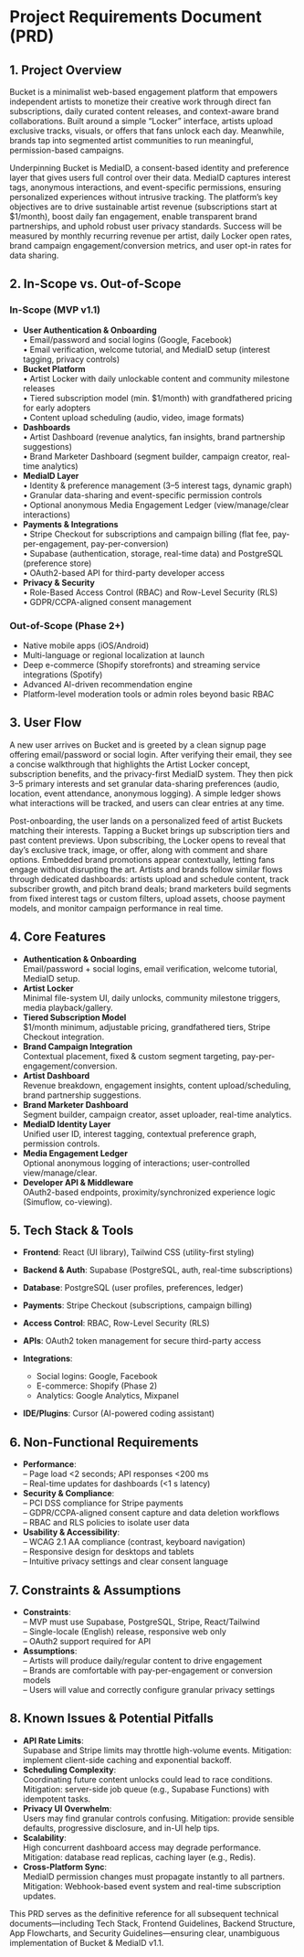# Project Requirements Document (PRD)

## 1. Project Overview

Bucket is a minimalist web-based engagement platform that empowers independent artists to monetize their creative work through direct fan subscriptions, daily curated content releases, and context-aware brand collaborations. Built around a simple “Locker” interface, artists upload exclusive tracks, visuals, or offers that fans unlock each day. Meanwhile, brands tap into segmented artist communities to run meaningful, permission-based campaigns.

Underpinning Bucket is MediaID, a consent-based identity and preference layer that gives users full control over their data. MediaID captures interest tags, anonymous interactions, and event-specific permissions, ensuring personalized experiences without intrusive tracking. The platform’s key objectives are to drive sustainable artist revenue (subscriptions start at $1/month), boost daily fan engagement, enable transparent brand partnerships, and uphold robust user privacy standards. Success will be measured by monthly recurring revenue per artist, daily Locker open rates, brand campaign engagement/conversion metrics, and user opt-in rates for data sharing.

## 2. In-Scope vs. Out-of-Scope

### In-Scope (MVP v1.1)

*   **User Authentication & Onboarding**\
    • Email/password and social logins (Google, Facebook)\
    • Email verification, welcome tutorial, and MediaID setup (interest tagging, privacy controls)
*   **Bucket Platform**\
    • Artist Locker with daily unlockable content and community milestone releases\
    • Tiered subscription model (min. $1/month) with grandfathered pricing for early adopters\
    • Content upload scheduling (audio, video, image formats)
*   **Dashboards**\
    • Artist Dashboard (revenue analytics, fan insights, brand partnership suggestions)\
    • Brand Marketer Dashboard (segment builder, campaign creator, real-time analytics)
*   **MediaID Layer**\
    • Identity & preference management (3–5 interest tags, dynamic graph)\
    • Granular data-sharing and event-specific permission controls\
    • Optional anonymous Media Engagement Ledger (view/manage/clear interactions)
*   **Payments & Integrations**\
    • Stripe Checkout for subscriptions and campaign billing (flat fee, pay-per-engagement, pay-per-conversion)\
    • Supabase (authentication, storage, real-time data) and PostgreSQL (preference store)\
    • OAuth2-based API for third-party developer access
*   **Privacy & Security**\
    • Role-Based Access Control (RBAC) and Row-Level Security (RLS)\
    • GDPR/CCPA-aligned consent management

### Out-of-Scope (Phase 2+)

*   Native mobile apps (iOS/Android)
*   Multi-language or regional localization at launch
*   Deep e-commerce (Shopify storefronts) and streaming service integrations (Spotify)
*   Advanced AI-driven recommendation engine
*   Platform-level moderation tools or admin roles beyond basic RBAC

## 3. User Flow

A new user arrives on Bucket and is greeted by a clean signup page offering email/password or social login. After verifying their email, they see a concise walkthrough that highlights the Artist Locker concept, subscription benefits, and the privacy-first MediaID system. They then pick 3–5 primary interests and set granular data-sharing preferences (audio, location, event attendance, anonymous logging). A simple ledger shows what interactions will be tracked, and users can clear entries at any time.

Post-onboarding, the user lands on a personalized feed of artist Buckets matching their interests. Tapping a Bucket brings up subscription tiers and past content previews. Upon subscribing, the Locker opens to reveal that day’s exclusive track, image, or offer, along with comment and share options. Embedded brand promotions appear contextually, letting fans engage without disrupting the art. Artists and brands follow similar flows through dedicated dashboards: artists upload and schedule content, track subscriber growth, and pitch brand deals; brand marketers build segments from fixed interest tags or custom filters, upload assets, choose payment models, and monitor campaign performance in real time.

## 4. Core Features

*   **Authentication & Onboarding**\
    Email/password + social logins, email verification, welcome tutorial, MediaID setup.
*   **Artist Locker**\
    Minimal file-system UI, daily unlocks, community milestone triggers, media playback/gallery.
*   **Tiered Subscription Model**\
    $1/month minimum, adjustable pricing, grandfathered tiers, Stripe Checkout integration.
*   **Brand Campaign Integration**\
    Contextual placement, fixed & custom segment targeting, pay-per-engagement/conversion.
*   **Artist Dashboard**\
    Revenue breakdown, engagement insights, content upload/scheduling, brand partnership suggestions.
*   **Brand Marketer Dashboard**\
    Segment builder, campaign creator, asset uploader, real-time analytics.
*   **MediaID Identity Layer**\
    Unified user ID, interest tagging, contextual preference graph, permission controls.
*   **Media Engagement Ledger**\
    Optional anonymous logging of interactions; user-controlled view/manage/clear.
*   **Developer API & Middleware**\
    OAuth2-based endpoints, proximity/synchronized experience logic (Simuflow, co-viewing).

## 5. Tech Stack & Tools

*   **Frontend**: React (UI library), Tailwind CSS (utility-first styling)

*   **Backend & Auth**: Supabase (PostgreSQL, auth, real-time subscriptions)

*   **Database**: PostgreSQL (user profiles, preferences, ledger)

*   **Payments**: Stripe Checkout (subscriptions, campaign billing)

*   **Access Control**: RBAC, Row-Level Security (RLS)

*   **APIs**: OAuth2 token management for secure third-party access

*   **Integrations**:

    *   Social logins: Google, Facebook
    *   E-commerce: Shopify (Phase 2)
    *   Analytics: Google Analytics, Mixpanel

*   **IDE/Plugins**: Cursor (AI-powered coding assistant)

## 6. Non-Functional Requirements

*   **Performance**:\
    – Page load <2 seconds; API responses <200 ms\
    – Real-time updates for dashboards (<1 s latency)
*   **Security & Compliance**:\
    – PCI DSS compliance for Stripe payments\
    – GDPR/CCPA-aligned consent capture and data deletion workflows\
    – RBAC and RLS policies to isolate user data
*   **Usability & Accessibility**:\
    – WCAG 2.1 AA compliance (contrast, keyboard navigation)\
    – Responsive design for desktops and tablets\
    – Intuitive privacy settings and clear consent language

## 7. Constraints & Assumptions

*   **Constraints**:\
    – MVP must use Supabase, PostgreSQL, Stripe, React/Tailwind\
    – Single-locale (English) release, responsive web only\
    – OAuth2 support required for API
*   **Assumptions**:\
    – Artists will produce daily/regular content to drive engagement\
    – Brands are comfortable with pay-per-engagement or conversion models\
    – Users will value and correctly configure granular privacy settings

## 8. Known Issues & Potential Pitfalls

*   **API Rate Limits**:\
    Supabase and Stripe limits may throttle high-volume events. Mitigation: implement client-side caching and exponential backoff.
*   **Scheduling Complexity**:\
    Coordinating future content unlocks could lead to race conditions. Mitigation: server-side job queue (e.g., Supabase Functions) with idempotent tasks.
*   **Privacy UI Overwhelm**:\
    Users may find granular controls confusing. Mitigation: provide sensible defaults, progressive disclosure, and in-UI help tips.
*   **Scalability**:\
    High concurrent dashboard access may degrade performance. Mitigation: database read replicas, caching layer (e.g., Redis).
*   **Cross-Platform Sync**:\
    MediaID permission changes must propagate instantly to all partners. Mitigation: Webhook-based event system and real-time subscription updates.

This PRD serves as the definitive reference for all subsequent technical documents—including Tech Stack, Frontend Guidelines, Backend Structure, App Flowcharts, and Security Guidelines—ensuring clear, unambiguous implementation of Bucket & MediaID v1.1.
